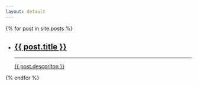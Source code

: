 ```yaml
---
layout: default
---
```

<div class="content">

{% for post in site.posts %}

<ul class="topics">
<li class="topics-ee">
    <a href="{{ post.url }}">
        <div class="wrapper">
            <h2>{{ post.title }}</h2>
            <hr>
            <p>{{ post.descpriton }}</p>
        </div>
    </a>
</li>
</ul>

{% endfor %}
</div>